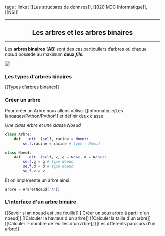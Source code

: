 tags : 
links : [[Les structures de données]], [[020 MOC Informatique]], [[NSI]]

****

<h2 style="text-align: center;"> Les arbres et les arbres binaires </h2>

****


Les **arbres binaires** (**AB**) sont des cas particuliers d’arbres où chaque _nœud_ possède au maximum **deux _fils_**.

![](https://info.blaisepascal.fr/wp-content/uploads/2020/11/drawit-diagram-42.png)


### Les types d'arbres binaires

[[Types d'arbres binaires]]

### Créer un arbre

Pour créer un Arbre nous allons utiliser [[Informatique/Les langages/Python/Python]] et définir deux classe

*Une class Arbre et une classe Noeud*

```python
class Arbre:
	def __init__(self, racine = None):
		self.racine = racine # type : Noeud

class Noeud:
	def __init__(self, v, g = None, d = None):
		self.g = g # type Noeud
		self.d = d # type Noeud
		self.v = v
```

Et on implémente un arbre ainsi :  

```python
arbre = Arbre(Noeud("A"))
```


### L'interface d'un arbre binaire

[[Savoir si un noeud est une feuille]]
[[Créer un sous arbre à partir d'un noeud]]
[[Calculer la hauteur d'un arbre]]
[[Calculer la taille d'un arbre]]
[[Calculer le nombre de feuilles d'un arbre]]
[[Les différents parcours d'un arbre]]